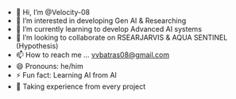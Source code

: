 - 👋 Hi, I’m @Velocity-08
- 👀 I’m interested in developing Gen AI & Researching
- 🌱 I’m currently learning to develop Advanced AI systems
- 💞️ I’m looking to collaborate on RSEARJARVIS & AQUA SENTINEL (Hypothesis)
- 📫 How to reach me ... vvbatras08@gmail.com
- 😄 Pronouns: he/him
- ⚡ Fun fact: Learning AI from AI
- 🎯 Taking experience from every project
<!---
Velocity-08/ABOUT-ME is a ✨ special ✨ repository because its `README.md` (this file) appears on your GitHub profile.
You can click the Preview link to take a look at your changes.
--->
